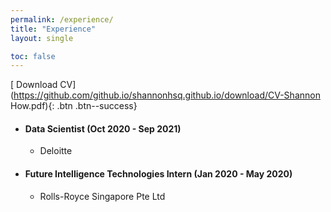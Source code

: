 ```yaml
---
permalink: /experience/
title: "Experience"
layout: single

toc: false
---
```



[<i class="fas fa-download"></i> Download CV](https://github.com/github.io/shannonhsq.github.io/download/CV-Shannon How.pdf){: .btn .btn--success}


* #### Data Scientist (Oct 2020 - Sep 2021)
  *   Deloitte 


* #### Future Intelligence Technologies Intern (Jan 2020 - May 2020)
  *   Rolls-Royce Singapore Pte Ltd 

